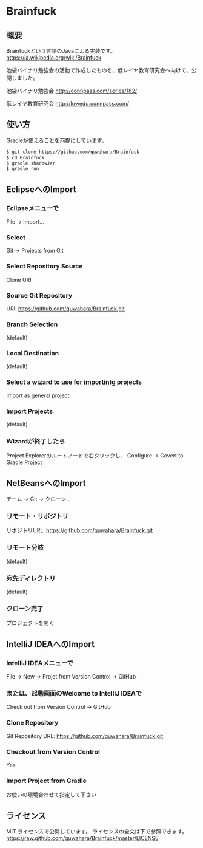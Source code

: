 # Brainfuck

## 概要

Brainfuckという言語のJavaによる実装です。
https://ja.wikipedia.org/wiki/Brainfuck

池袋バイナリ勉強会の活動で作成したものを、低レイヤ教育研究会へ向けて、公開しました。

池袋バイナリ勉強会
http://connpass.com/series/182/

低レイヤ教育研究会
http://lowedu.connpass.com/

## 使い方

Gradleが使えることを前提にしています。

```bash
$ git clone https://github.com/quwahara/Brainfuck
$ cd Brainfuck
$ gradle shadowJar
$ gradle run
```

## EclipseへのImport

### Eclipseメニューで
File -> Import...

### Select
Git -> Projects from Git

### Select Repository Source
Clone URI

### Source Git Repository
URI: https://github.com/quwahara/Brainfuck.git

### Branch Selection
(default)

### Local Destination
(default)

### Select a wizard to use for importintg projects
Import as general project

### Import Projects
(default)

### Wizardが終了したら
Project Explorerのルートノードで右クリックし、
Configure -> Covert to Gradle Project

## NetBeansへのImport

チーム -> Git -> クローン...

### リモート・リポジトリ
リポジトリURL: https://github.com/quwahara/Brainfuck.git

### リモート分岐
(default)

### 宛先ディレクトリ
(default)

### クローン完了
プロジェクトを開く

## IntelliJ IDEAへのImport

### IntelliJ IDEAメニューで
File -> New -> Projet from Version Control -> GitHub

### または、起動画面のWelcome to IntelliJ IDEAで
Check out from Version Control -> GitHub

### Clone Repository
Git Repository URL: https://github.com/quwahara/Brainfuck.git

### Checkout from Version Control
Yes

### Import Project from Gradle
お使いの環境合わせて指定して下さい


## ライセンス
MIT ライセンスで公開しています。 ライセンスの全文は下で参照できます。
https://raw.github.com/quwahara/Brainfuck/master/LICENSE
